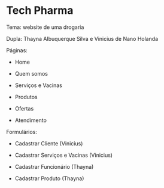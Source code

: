 # Tech Pharma

Tema: website de uma drogaria

Dupla: Thayna Albuquerque Silva e Vinicius de Nano Holanda

Páginas:

- Home

- Quem somos

- Serviços e Vacinas

- Produtos

- Ofertas

- Atendimento

Formulários:

- Cadastrar Cliente (Vinicius)

- Cadastrar Serviços e Vacinas (Vinicius)

- Cadastrar Funcionário (Thayna)

- Cadastrar Produto (Thayna)